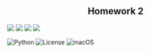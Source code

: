 <h2 align="center">Homework 2</h2>

<a href="https://github.com/CS510-001-HW/HW_1/actions/workflows/autopep8.yml"> <img src="https://github.com/CS510-001-HW/HW_1/actions/workflows/autopep8.yml/badge.svg"></a>
<a href="https://github.com/CS510-001-HW/HW_1/actions/workflows/flake8.yml"> <img src="https://github.com/CS510-001-HW/HW_1/actions/workflows/flake8.yml/badge.svg"></a>
<a href="https://github.com/CS510-001-HW/HW_1/actions/workflows/pylint.yml"> <img src="https://github.com/CS510-001-HW/HW_1/actions/workflows/pylint.yml/badge.svg"></a>
<a href="https://github.com/CS510-001-HW/HW_1/actions/workflows/pytest.yml"> <img src="https://github.com/CS510-001-HW/HW_1/actions/workflows/pytest.yml/badge.svg"></a>

![Python](https://img.shields.io/badge/Python-3776AB?style=for-the-badge&logo=python&logoColor=white)
![License](https://img.shields.io/badge/License-Apache_2.0-blue.svg)
![macOS](https://img.shields.io/badge/mac%20os-000000?style=for-the-badge&logo=apple&logoColor=white)

